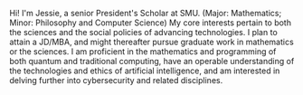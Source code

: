 Hi!  I'm Jessie, a senior President's Scholar at SMU. (Major: Mathematics; Minor: Philosophy and Computer Science)
My core interests pertain to both the sciences and the social policies of advancing technologies. I plan to attain a JD/MBA, and might thereafter pursue graduate work in mathematics or the sciences. I am proficient in the mathematics and programming of both quantum and traditional computing, have an operable understanding of the technologies and ethics of artificial intelligence, and am interested in delving further into cybersecurity and related disciplines.


